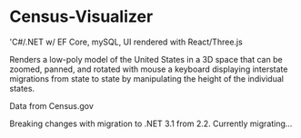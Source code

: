 # Census-Visualizer
'C#/.NET w/ EF Core, mySQL, UI rendered with React/Three.js

Renders a low-poly model of the United States in a 3D space that can be zoomed, panned, and rotated with mouse a keyboard displaying interstate migrations from state to state by manipulating the height of the individual states.

Data from Census.gov 

Breaking changes with migration to .NET 3.1 from 2.2. Currently migrating...
